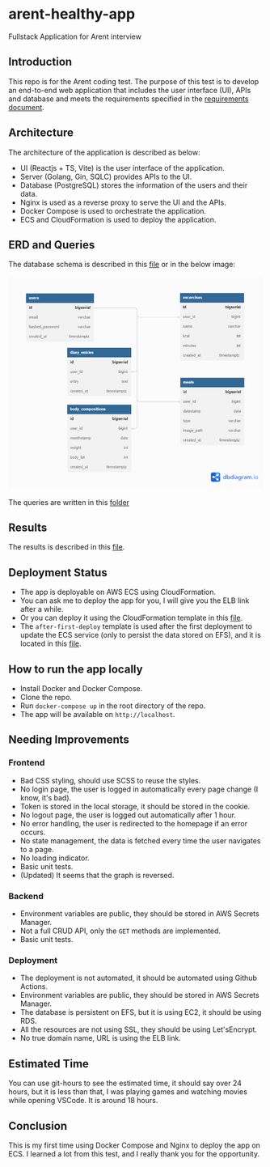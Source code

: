 # arent-healthy-app

Fullstack Application for Arent interview

## Introduction

This repo is for the Arent coding test. The purpose of this test is to develop an end-to-end web application that includes the user interface (UI), APIs and database and meets the requirements specified in the [requirements document](/docs/FullstackTest.pdf).

## Architecture

The architecture of the application is described as below:

- UI (Reactjs + TS, Vite) is the user interface of the application.
- Server (Golang, Gin, SQLC) provides APIs to the UI.
- Database (PostgreSQL) stores the information of the users and their data.
- Nginx is used as a reverse proxy to serve the UI and the APIs.
- Docker Compose is used to orchestrate the application.
- ECS and CloudFormation is used to deploy the application.

## ERD and Queries

The database schema is described in this [file](backend/db/migration/000001_init_schema.up.sql) or in the below image:

![ERD](docs/db_schema.png)

The queries are written in this [folder](backend/db/query)

## Results

The results is described in this [file](docs/results.md).

## Deployment Status

- The app is deployable on AWS ECS using CloudFormation.
- You can ask me to deploy the app for you, I will give you the ELB link after a while.
- Or you can deploy it using the CloudFormation template in this [file](aws/arent-health-cloudformation-before-first-deploy.yml).
- The `after-first-deploy` template is used after the first deployment to update the ECS service (only to persist the data stored on EFS), and it is located in this [file](aws/arent-health-cloudformation-after-first-deploy.yml).

## How to run the app locally

- Install Docker and Docker Compose.
- Clone the repo.
- Run `docker-compose up` in the root directory of the repo.
- The app will be available on `http://localhost`.

## Needing Improvements

### Frontend

- Bad CSS styling, should use SCSS to reuse the styles.
- No login page, the user is logged in automatically every page change (I know, it's bad).
- Token is stored in the local storage, it should be stored in the cookie.
- No logout page, the user is logged out automatically after 1 hour.
- No error handling, the user is redirected to the homepage if an error occurs.
- No state management, the data is fetched every time the user navigates to a page.
- No loading indicator.
- Basic unit tests.
- (Updated) It seems that the graph is reversed.

### Backend

- Environment variables are public, they should be stored in AWS Secrets Manager.
- Not a full CRUD API, only the `GET` methods are implemented.
- Basic unit tests.

### Deployment

- The deployment is not automated, it should be automated using Github Actions.
- Environment variables are public, they should be stored in AWS Secrets Manager.
- The database is persistent on EFS, but it is using EC2, it should be using RDS.
- All the resources are not using SSL, they should be using Let'sEncrypt.
- No true domain name, URL is using the ELB link.

## Estimated Time

You can use git-hours to see the estimated time, it should say over 24 hours, but it is less than that, I was playing games and watching movies while opening VSCode. It is around 18 hours.

## Conclusion

This is my first time using Docker Compose and Nginx to deploy the app on ECS. I learned a lot from this test, and I really thank you for the opportunity.
